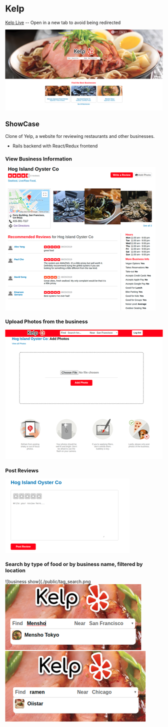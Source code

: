 # Kelp

[Kelp Live](https://kelpp.herokuapp.com/#/) -- Open in a new tab to avoid being redirected

<img src="./public/homepage_screenshot.png" />

## ShowCase

Clone of Yelp, a website for reviewing restaurants and other businesses.

* Rails backend with React/Redux frontend

### View Business Information

![business show](./public/business_show_sc.png)

### Upload Photos from the business

![business show](./public/phto_upload_sc.png)

### Post Reviews

![business show](./public/review_form_sc.png)

### Search by type of food or by business name, filtered by location

![business show](./public/tag_search.png
![business show](./public/name_search.png)
![business show](./public/chicago_search.png)
